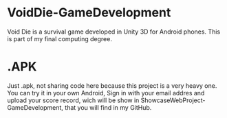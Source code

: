 # VoidDie-GameDevelopment
Void Die is a survival game developed in Unity 3D for Android phones. This is part of my final computing degree.

# .APK
Just .apk, not sharing code here because this project is a very heavy one. You can try it in your own Android, Sign in with your email addres and upload your score record, wich will be show in ShowcaseWebProject-GameDevelopment, that you will find in my GitHub.
